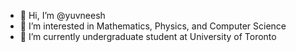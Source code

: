 - 👋 Hi, I’m @yuvneesh
- 👀 I’m interested in Mathematics, Physics, and Computer Science
- 🌱 I’m currently undergraduate student at University of Toronto

<!---
yuvneesh/yuvneesh is a ✨ special ✨ repository because its `README.md` (this file) appears on your GitHub profile.
You can click the Preview link to take a look at your changes.
--->
